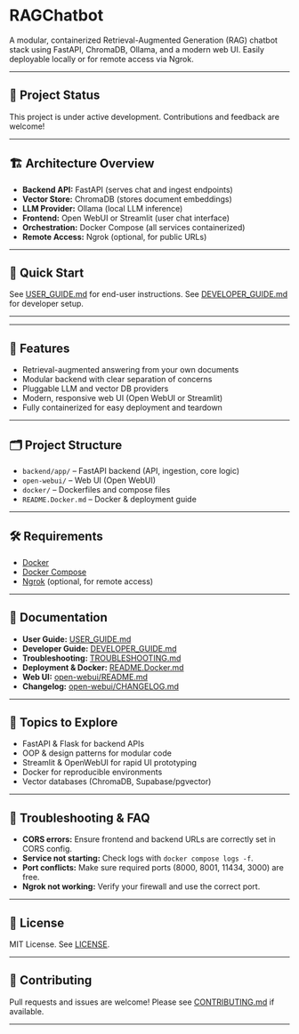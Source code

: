 # RAGChatbot

A modular, containerized Retrieval-Augmented Generation (RAG) chatbot stack using FastAPI, ChromaDB, Ollama, and a modern web UI. Easily deployable locally or for remote access via Ngrok.

---

## 🚦 Project Status

This project is under active development. Contributions and feedback are welcome!

---

## 🏗️ Architecture Overview

- **Backend API:** FastAPI (serves chat and ingest endpoints)
- **Vector Store:** ChromaDB (stores document embeddings)
- **LLM Provider:** Ollama (local LLM inference)
- **Frontend:** Open WebUI or Streamlit (user chat interface)
- **Orchestration:** Docker Compose (all services containerized)
- **Remote Access:** Ngrok (optional, for public URLs)

---


## 🚀 Quick Start

See [USER_GUIDE.md](USER_GUIDE.md) for end-user instructions.
See [DEVELOPER_GUIDE.md](DEVELOPER_GUIDE.md) for developer setup.

---

---

## 🧩 Features

- Retrieval-augmented answering from your own documents
- Modular backend with clear separation of concerns
- Pluggable LLM and vector DB providers
- Modern, responsive web UI (Open WebUI or Streamlit)
- Fully containerized for easy deployment and teardown

---

## 🗂 Project Structure

- `backend/app/` – FastAPI backend (API, ingestion, core logic)
- `open-webui/` – Web UI (Open WebUI)
- `docker/` – Dockerfiles and compose files
- `README.Docker.md` – Docker & deployment guide

---

## 🛠️ Requirements

- [Docker](https://www.docker.com/)
- [Docker Compose](https://docs.docker.com/compose/)
- [Ngrok](https://ngrok.com/) (optional, for remote access)

---


## 📝 Documentation

- **User Guide:** [USER_GUIDE.md](USER_GUIDE.md)
- **Developer Guide:** [DEVELOPER_GUIDE.md](DEVELOPER_GUIDE.md)
- **Troubleshooting:** [TROUBLESHOOTING.md](TROUBLESHOOTING.md)
- **Deployment & Docker:** [README.Docker.md](README.Docker.md)
- **Web UI:** [open-webui/README.md](open-webui/README.md)
- **Changelog:** [open-webui/CHANGELOG.md](open-webui/CHANGELOG.md)

---

## 🧠 Topics to Explore

- FastAPI & Flask for backend APIs
- OOP & design patterns for modular code
- Streamlit & OpenWebUI for rapid UI prototyping
- Docker for reproducible environments
- Vector databases (ChromaDB, Supabase/pgvector)

---

## 🧪 Troubleshooting & FAQ

- **CORS errors:** Ensure frontend and backend URLs are correctly set in CORS config.
- **Service not starting:** Check logs with `docker compose logs -f`.
- **Port conflicts:** Make sure required ports (8000, 8001, 11434, 3000) are free.
- **Ngrok not working:** Verify your firewall and use the correct port.

---

## 📄 License

MIT License. See [LICENSE](LICENSE).

---

## 🤝 Contributing

Pull requests and issues are welcome! Please see [CONTRIBUTING.md](CONTRIBUTING.md) if available.

---
